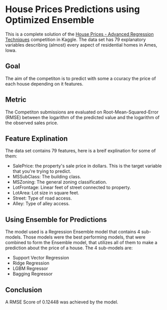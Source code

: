 # House Prices Predictions using Optimized Ensemble
This is a complete solution of the [House Prices - Advanced Regression Techniques](https://www.kaggle.com/competitions/house-prices-advanced-regression-techniques) competition in Kaggle. The data set has 79 explanatory variables describing (almost) every aspect of residential homes in Ames, Iowa. 
## Goal
The aim of the competiton is to predict with some a ccuracy the price of each house depending on it features.
## Metric
The Competiton submissions are evaluated on Root-Mean-Squared-Error (RMSE) between the logarithm of the predicted value and the logarithm of the observed sales price. 
## Feature Explination
The data set contains 79 features, here is a breif explination for some of them:
* SalePrice: the property's sale price in dollars. This is the target variable that you're trying to predict.
* MSSubClass: The building class.
* MSZoning: The general zoning classification.
* LotFrontage: Linear feet of street connected to property.
* LotArea: Lot size in square feet.
* Street: Type of road access.
* Alley: Type of alley access.
## Using Ensemble for Predictions
The model used is a Regression Ensemble model that contains 4 sub-models. 
Those models were the best performing models, that were combined to form the Ensemble model, that utilizes all of them to make a prediction about the price of a house.
The 4 sub-models are:
* Support Vector Regression
* Ridge Regression
* LGBM Regressor
* Bagging Regressor

## Conclusion
A RMSE Score of 0.12448 was achieved by the model.

